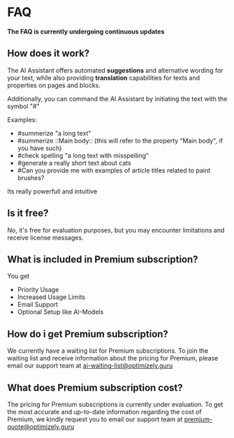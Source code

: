 # FAQ

**The FAQ is currently undergoing continuous updates**

## How does it work? 
The AI Assistant offers automated **suggestions** and alternative wording for your text, while also providing **translation** capabilities for texts and properties on pages and blocks.

Additionally, you can command the AI Assistant by initiating the text with the symbol "#"

Examples: 

- #summerize "a long text"
- #summerize ::Main body::  (this will refer to the property "Main body", if you have such)
- #check spelling "a long text with misspelling"
- #generate a really short text about cats
- #Can you provide me with examples of article titles related to paint brushes?

Its really powerfull and intuitive

## Is it free?
No, it's free for evaluation purposes, but you may encounter limitations and receive license messages.

## What is included in Premium subscription? 
You get 
- Priority Usage
- Increased Usage Limits
- Email Support
- Optional Setup like AI-Models

## How do i get Premium subscription?
We currently have a waiting list for Premium subscriptions. To join the waiting list and receive information about the pricing for Premium, please email our support team at ai-waiting-list@optimizely.guru

## What does Premium subscription cost?
The pricing for Premium subscriptions is currently under evaluation. To get the most accurate and up-to-date information regarding the cost of Premium, we kindly request you to email our support team at premium-quote@optimizely.guru

